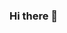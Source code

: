 ### Hi there 👋

<!--
**StevenLiuWen/stevenliuwen** is a ✨ _special_ ✨ repository because its `README.md` (this file) appears on your GitHub profile.

Here are some ideas to get you started:

- 🔭 I’m currently working on ...
- 🌱 I’m currently learning ...
- 👯 I’m looking to collaborate on ...
- 🤔 I’m looking for help with ...
- 💬 Ask me about ...
- 📫 How to reach me: ...
- 😄 Pronouns: ...
- ⚡ Fun fact: ...
-->
<!-- [![Anurag's github stats](https://github-readme-stats.vercel.app/api?username=stevenliuwen)](https://github.com/anuraghazra/github-readme-stats)
 -->
